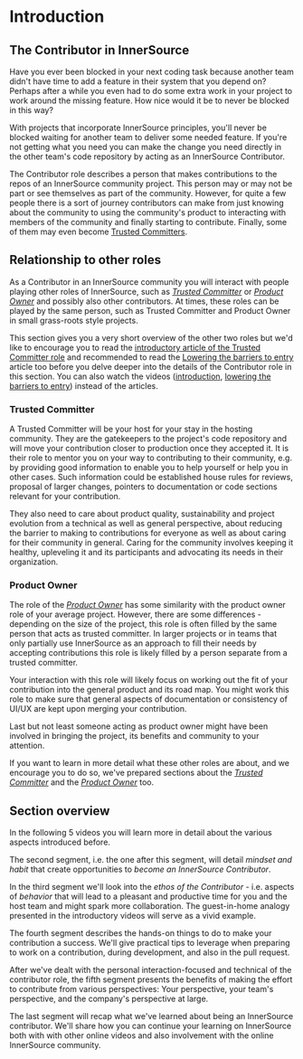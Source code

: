 # Introduction

## The Contributor in InnerSource

Have you ever been blocked in your next coding task because another team didn't have time to add a feature in their system that you depend on?
Perhaps after a while you even had to do some extra work in your project to work around the missing feature.
How nice would it be to never be blocked in this way?

With projects that incorporate InnerSource principles, you'll never be blocked waiting for another team to deliver some needed feature.
If you're not getting what you need you can make the change you need directly in the other team's code repository by acting as an InnerSource Contributor.

The Contributor role describes a person that makes contributions to the repos of an InnerSource community project.
This person may or may not be part or see themselves as part of the community.
However, for quite a few people there is a sort of journey contributors can make from just knowing about the community to using the community's product to interacting with members of the community and finally starting to contribute.
Finally, some of them may even become [Trusted Committers][TC Introduction].


## Relationship to other roles

As a Contributor in an InnerSource community you will interact with people playing other roles of InnerSource, such as [_Trusted Committer_][TC Introduction] or [_Product Owner_](https://github.com/InnerSourceCommons/InnerSourceLearningPath/blob/master/product-owner/01-opening-article.md) and possibly also other contributors.
At times, these roles can be played by the same person, such as Trusted Committer and Product Owner in small grass-roots style projects.

This section gives you a very short overview of the other two roles but we'd like to encourage you to read the [introductory article of the Trusted Committer role][TC Introduction] and recommended to read the [Lowering the barriers to entry](https://github.com/InnerSourceCommons/InnerSourceLearningPath/blob/master/trusted-committer/05-lowering-the-barriers-to-entry.md) article too before you delve deeper into the details of the Contributor role in this section.
You can also watch the videos ([introduction](https://learning.oreilly.com/videos/the-trusted-committer/9781492047599/9781492047599-video323925), [lowering the barriers to entry](https://learning.oreilly.com/videos/the-trusted-committer/9781492047599/9781492047599-video323929)) instead of the articles.

### Trusted Committer

A Trusted Committer will be your host for your stay in the hosting community.
They are the gatekeepers to the project's code repository and will move your contribution closer to production once they accepted it. 
It is their role to mentor you on your way to contributing to their community, e.g. by providing good information to enable you to help yourself or help you in other cases.
Such information could be established house rules for reviews, proposal of larger changes,  pointers to documentation or code sections relevant for your contribution.

They also need to care about product quality, sustainability and project evolution from a technical as well as general perspective, about reducing the barrier to making to contributions for everyone as well as about caring for their community in general.
Caring for the community involves keeping it healthy, upleveling it and its participants and advocating its needs in their organization.


### Product Owner
The role of the [_Product Owner_][PO Introduction] has some similarity with the product owner role of your average project.
However, there are some differences - depending on the size of the project, this role is often filled by the same person that acts as trusted committer.
In larger projects or in teams that only partially use InnerSource as an approach to fill their needs by accepting contributions this role is likely filled by a person separate from a trusted committer.

Your interaction with this role will likely focus on working out the fit of your contribution into the general product and its road map. 
You might work this role to make sure that general aspects of documentation or consistency of UI/UX are kept upon merging your contribution.  

Last but not least someone acting as product owner might have been involved in bringing the project, its benefits and community to your attention. 


If you want to learn in more detail what these other roles are about, and we encourage you to do so, we've prepared sections about the [_Trusted Committer_][TC Introduction] and the [_Product Owner_][PO Introduction] too.


## Section overview
In the following 5 videos you will learn more in detail about the various aspects introduced before. 

The second segment, i.e. the one after this segment, will detail _mindset and habit_ that create opportunities to _become an InnerSource Contributor_.

In the third segment we'll look into the _ethos of the Contributor_ - i.e. aspects of _behavior_ that will lead to a pleasant and productive time for you and the host team and might spark more collaboration.
The guest-in-home analogy presented in the introductory videos will serve as a vivid example. 

The fourth segment describes the hands-on things to do to make your contribution a success.
We'll give practical tips to leverage when preparing to work on a contribution, during development, and also in the pull request.  

After we've dealt with the personal interaction-focused and technical of the contributor role, the fifth segment presents the benefits of making the effort to contribute from various perspectives: Your perspective, your team's perspective, and the company's perspective at large.

The last segment will recap what we've learned about being an InnerSource contributor.  We'll share how you can continue your learning on InnerSource both with with other online videos and also involvement with the online InnerSource community.


[intro-innersource]:https://www.safaribooksonline.com/videos/introduction-to-innersource/9781492041504
[intro-trusted-comitter]:https://learning.oreilly.com/videos/the-trusted-committer/9781492047599/9781492047599-video323925
[TC Introduction]: https://github.com/InnerSourceCommons/InnerSourceLearningPath/blob/master/trusted-committer/01-introduction.md
[PO Introduction]: https://github.com/InnerSourceCommons/InnerSourceLearningPath/blob/master/product-owner/01-opening-article.md
